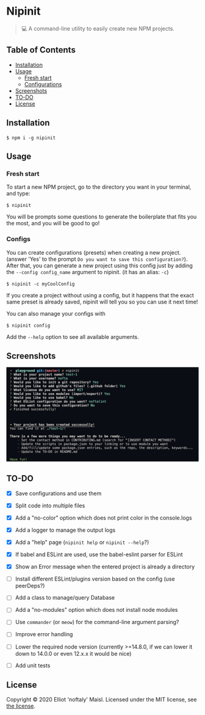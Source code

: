 # Nipinit

> 💻 A command-line utility to easily create new NPM projects.


## Table of Contents
- [Installation](#installation)
- [Usage](#usage)
  - [Fresh start](#fresh-start)
  - [Configurations](#configurations)
- [Screenshots](#screenshots)
- [TO-DO](#to-do)
- [License](#license)


## Installation

```shell
$ npm i -g nipinit
```


## Usage

### Fresh start

To start a new NPM project, go to the directory you want in your terminal, and type:
```shell
$ nipinit
```
You will be prompts some questions to generate the boilerplate that fits you the most, and
you will be good to go!

### Configs

You can create configurations (presets) when creating a new project. (answer 'Yes' to the prompt
`Do you want to save this configuration?`).
After that, you can generate a new project using this config just by adding the `--config config_name` argument to nipinit. (it has an alias: `-c`)
```shell
$ nipinit -c myCoolConfig
```

If you create a project without using a config, but it happens that the exact same preset is already
saved, nipinit will tell you so you can use it next time!

You can also manage your configs with
```shell
$ nipinit config
```
Add the `--help` option to see all available arguments.


## Screenshots

![Nipinit Screenshot where we can see all the prompts asked and the success messages](./assets/nipinit_screenshot.jpg)


## TO-DO

- [x] Save configurations and use them
- [x] Split code into multiple files
- [x] Add a "no-color" option which does not print color in the console.logs
- [x] Add a logger to manage the output logs
- [x] Add a "help" page (`nipinit help` or `nipinit --help`?)
- [x] If babel and ESLint are used, use the babel-eslint parser for ESLint
- [x] Show an Error message when the entered project is already a directory
- [ ] Install different ESLint/plugins version based on the config (use peerDeps?)
- [ ] Add a class to manage/query Database
- [ ] Add a "no-modules" option which does not install node modules
- [ ] Use `commander` (or `meow`) for the command-line argument parsing?
- [ ] Improve error handling
- [ ] Lower the required node version (currently >=14.8.0, if we can lower it down to 14.0.0 or even 12.x.x it would be nice)
- [ ] Add unit tests


## License

Copyright © 2020 Elliot 'noftaly' Maisl. Licensed under the MIT license, see [the license](./LICENSE).
